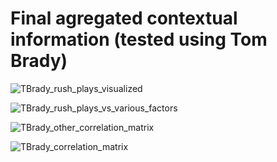 # Final agregated contextual information (tested using Tom Brady)

![TBrady_rush_plays_visualized](https://github.com/user-attachments/assets/5ece1cea-464c-405f-b783-cdafe70f35d9)

![TBrady_rush_plays_vs_various_factors](https://github.com/user-attachments/assets/b2b3e542-74a3-4ce8-a142-0c55989a2505)

![TBrady_other_correlation_matrix](https://github.com/user-attachments/assets/7fa64b72-bee4-4459-b9f7-b39fadaab6ee)

![TBrady_correlation_matrix](https://github.com/user-attachments/assets/616c2ec4-a791-4493-9d7a-4c4491948376)

